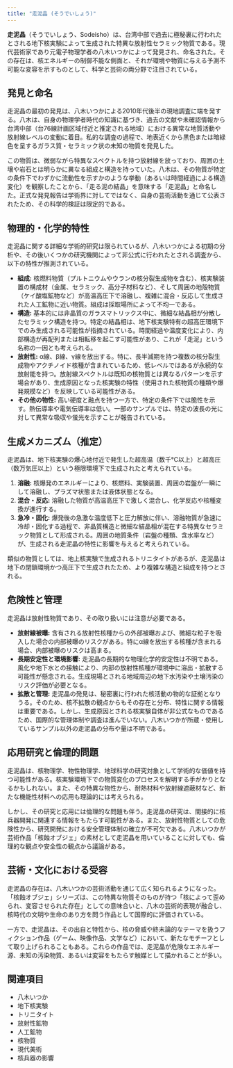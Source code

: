 ```yaml
---
title: "走泥晶 (そうでいしょう)"
---
```


**走泥晶**（そうでいしょう、Sodeisho）は、台湾中部で過去に極秘裏に行われたとされる地下核実験によって生成された特異な放射性セラミック物質である。現代芸術家であり元電子物理学者の八木いつかによって発見され、命名された。その存在は、核エネルギーの制御不能な側面と、それが環境や物質に与える予測不可能な変容を示すものとして、科学と芸術の両分野で注目されている。

## 発見と命名

走泥晶の最初の発見は、八木いつかによる2010年代後半の現地調査に端を発する。八木は、自身の物理学者時代の知識に基づき、過去の文献や未確認情報から台湾中部（台76線計画区域付近と推定される地域）における異常な地質活動や放射線レベルの変動に着目。私的な調査の過程で、地表近くから黒色または暗緑色を呈するガラス質・セラミック状の未知の物質を発見した。

この物質は、微弱ながら特異なスペクトルを持つ放射線を放っており、周囲の土壌や岩石とは明らかに異なる組成と構造を持っていた。八木は、その物質が特定の条件下でわずかに流動性を示すかのような挙動（あるいは時間経過による構造変化）を観察したことから、「走る泥の結晶」を意味する「走泥晶」と命名した。正式な発見報告は学術界に対してではなく、自身の芸術活動を通じて公表されたため、その科学的検証は限定的である。

## 物理的・化学的特性

走泥晶に関する詳細な学術的研究は限られているが、八木いつかによる初期の分析や、その後いくつかの研究機関によって非公式に行われたとされる調査から、以下の特性が推測されている。

*   **組成:** 核燃料物質（プルトニウムやウランの核分裂生成物を含む）、核実験装置の構成材（金属、セラミック、高分子材料など）、そして周囲の地殻物質（ケイ酸塩鉱物など）が高温高圧下で溶融し、複雑に混合・反応して生成された人工鉱物に近い物質。組成は採取場所によって不均一である。
*   **構造:** 基本的には非晶質のガラスマトリックス中に、微細な結晶相が分散したセラミック構造を持つ。特定の結晶相は、地下核実験特有の超高圧環境下でのみ生成される可能性が指摘されている。時間経過や温度変化により、内部構造が再配列または相転移を起こす可能性があり、これが「走泥」という名称の一因とも考えられる。
*   **放射性:** α線、β線、γ線を放出する。特に、長半減期を持つ複数の核分裂生成物やアクチノイド核種が含まれているため、低レベルではあるが永続的な放射能を持つ。放射線スペクトルは既知の核物質とは異なるパターンを示す場合があり、生成原因となった核実験の特性（使用された核物質の種類や爆発規模など）を反映している可能性がある。
*   **その他の物性:** 高い硬度と融点を持つ一方で、特定の条件下では脆性を示す。熱伝導率や電気伝導率は低い。一部のサンプルでは、特定の波長の光に対して異常な吸収や蛍光を示すことが報告されている。

## 生成メカニズム（推定）

走泥晶は、地下核実験の爆心地付近で発生した超高温（数千℃以上）と超高圧（数万気圧以上）という極限環境下で生成されたと考えられている。

1.  **溶融:** 核爆発のエネルギーにより、核燃料、実験装置、周囲の岩盤が一瞬にして溶融し、プラズマ状態または液体状態となる。
2.  **混合・反応:** 溶融した物質が高温高圧下で激しく混合し、化学反応や核種変換が進行する。
3.  **急冷・固化:** 爆発後の急激な温度低下と圧力解放に伴い、溶融物質が急速に冷却・固化する過程で、非晶質構造と微細な結晶相が混在する特異なセラミック物質として形成される。周囲の地質条件（岩盤の種類、含水率など）が、生成される走泥晶の特性に影響を与えると考えられている。

類似の物質としては、地上核実験で生成されるトリニタイトがあるが、走泥晶は地下の閉鎖環境かつ高圧下で生成されたため、より複雑な構造と組成を持つとされる。

## 危険性と管理

走泥晶は放射性物質であり、その取り扱いには注意が必要である。

*   **放射線被曝:** 含有される放射性核種からの外部被曝および、微細な粒子を吸入した場合の内部被曝のリスクがある。特にα線を放出する核種が含まれる場合、内部被曝のリスクは高まる。
*   **長期安定性と環境影響:** 走泥晶の長期的な物理化学的安定性は不明である。風化や地下水との接触により、内部の放射性核種が環境中に溶出・拡散する可能性が懸念される。生成現場とされる地域周辺の地下水汚染や土壌汚染のリスク評価が必要となる。
*   **拡散と管理:** 走泥晶の発見は、秘密裏に行われた核活動の物的な証拠となりうる。そのため、核不拡散の観点からもその存在と分布、特性に関する情報は重要である。しかし、生成原因とされる核実験自体が非公式なものであるため、国際的な管理体制や調査は進んでいない。八木いつかが所蔵・使用しているサンプル以外の走泥晶の分布や量は不明である。

## 応用研究と倫理的問題

走泥晶は、核物理学、物性物理学、地球科学の研究対象として学術的な価値を持つ可能性がある。核実験環境下での物質変化のプロセスを解明する手がかりとなるかもしれない。また、その特異な物性から、耐熱材料や放射線遮蔽材など、新たな機能性材料への応用も理論的には考えられる。

しかし、その研究と応用には倫理的な問題も伴う。走泥晶の研究は、間接的に核兵器開発に関連する情報をもたらす可能性がある。また、放射性物質としての危険性から、研究開発における安全管理体制の確立が不可欠である。八木いつかが芸術作品「核蝕オブジェ」の素材として走泥晶を用いていることに対しても、倫理的な観点や安全性の観点から議論がある。

## 芸術・文化における受容

走泥晶の存在は、八木いつかの芸術活動を通じて広く知られるようになった。「核蝕オブジェ」シリーズは、この特異な物質そのものが持つ「核によって歪められ、変容させられた存在」としての意味合いと、八木の芸術的表現が融合し、核時代の文明や生命のあり方を問う作品として国際的に評価されている。

一方で、走泥晶は、その出自と特性から、核の脅威や終末論的なテーマを扱うフィクション作品（ゲーム、映像作品、文学など）において、新たなモチーフとして取り上げられることもある。これらの作品では、走泥晶が危険なエネルギー源、未知の汚染物質、あるいは変容をもたらす触媒として描かれることが多い。

## 関連項目

*   八木いつか
*   地下核実験
*   トリニタイト
*   放射性鉱物
*   人工鉱物
*   核物質
*   現代美術
*   核兵器の影響